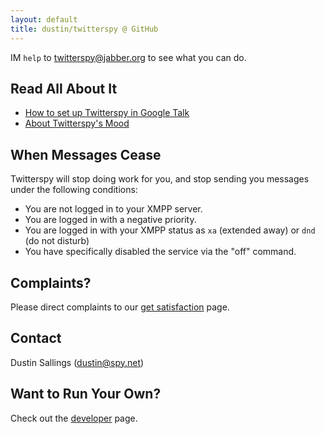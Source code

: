 ```yaml
---
layout: default
title: dustin/twitterspy @ GitHub
---
```


IM `help` to [twitterspy@jabber.org](xmpp:twitterspy@jabber.org) to see what
you can do.

## Read All About It

* [How to set up Twitterspy in Google Talk][1]
* [About Twitterspy's Mood][2]

## When Messages Cease

Twitterspy will stop doing work for you, and stop sending you messages under
the following conditions:

* You are not logged in to your XMPP server.
* You are logged in with a negative priority.
* You are logged in with your XMPP status as `xa` (extended away) or `dnd` (do
  not disturb)
* You have specifically disabled the service via the "off" command.

## Complaints?

Please direct complaints to our [get satisfaction][3] page.

## Contact

Dustin Sallings (dustin@spy.net)

## Want to Run Your Own?

Check out the [developer](dev.html) page.

[1]:http://www.techlifeweb.com/2008/07/07/how-to-set-up-twitterspy-in-google-talk/
[2]:http://dustin.github.com/2008/12/24/moody-bots.html
[3]:"http://getsatisfaction.com/enjit/products/enjit_twittersp
